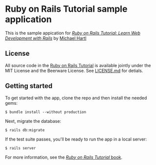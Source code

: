 # Ruby on Rails Tutorial sample application

This is the sample appication for
[*Ruby on Rails Tutorial:
Learn Web Development with Rails*](http://www.railstutorial.org/)
by [Michael Hartl](http://www.michaelhartl.com/)

## License

All source code in the [Ruby on Rails Tutorial](http://railstutorial.org/)
is available jointly under the MIT License and the Beerware License. See
[LICENSE.md](LICENSE.mc) for detials.

## Getting started

To get started with the app, clone the repo and then install the needed gems:

```
$ bundle install --without production
```

Next, migrate the database:

```
$ rails db:migrate
```

If the test suite passes, you'll be ready to run the app in a local server:

```
$ rails server
```

For more information, see the
[*Ruby on Rails Tutorial* book](http://www.railstutorial.org/book).
